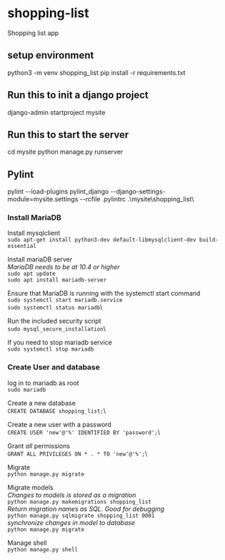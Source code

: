 # shopping-list
Shopping list app

## setup environment
python3 -m venv shopping_list
pip install -r requirements.txt

## Run this to init a django project
django-admin startproject mysite

## Run this to start the server
cd mysite
python manage.py runserver

## Pylint
pylint --load-plugins pylint_django --django-settings-module=mysite.settings --rcfile .pylintrc .\mysite\shopping_list\

### Install MariaDB
Install mysqlclient\
`sudo apt-get install python3-dev default-libmysqlclient-dev build-essential`

Install mariaDB server\
*MariaDB needs to be at 10.4 or higher*\
`sudo apt update`\
`sudo apt install mariadb-server`

Ensure that MariaDB is running with the systemctl start command\
`sudo systemctl start mariadb.service`\
`sudo systemctl status mariadb`\

Run the included security script\
`sudo mysql_secure_installation`\

If you need to stop mariadb service\
`sudo systemctl stop mariadb`

### Create User and database
log in to mariadb as root\
`sudo mariadb`

Create a new database\
`CREATE DATABASE shopping_list;`\

Create a new user with a password\
`CREATE USER 'new'@'%' IDENTIFIED BY 'password';`\

Grant *all* permissions\
`GRANT ALL PRIVILEGES ON * . * TO 'new'@'%';`\

Migrate\
`python manage.py migrate`

Migrate models\
*Changes to models is stored as a migration*\
`python manage.py makemigrations shopping_list`\
*Return migration names as SQL. Good for debugging*\
`python manage.py sqlmigrate shopping_list 0001`\
*synchronize changes in model to database* \
`python manage.py migrate`

Manage shell\
`python manage.py shell`
